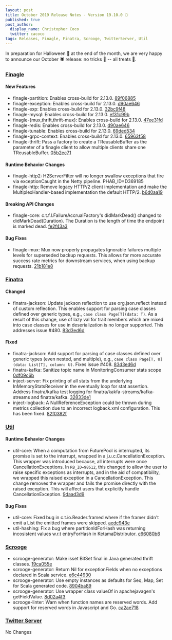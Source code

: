 ```yaml
---
layout: post
title: October 2019 Release Notes - Version 19.10.0 🌕
published: true
post_author:
  display_name: Christopher Coco
  twitter: cacoco
tags: Releases, Finagle, Finatra, Scrooge, TwitterServer, Util
---
```


In preparation for Halloween 👻 at the end of the month, we are very happy to announce 
our October 🕷️ release: no tricks 🎃 -- all treats 🍬.

### [Finagle](https://github.com/twitter/finagle/) ###

#### New Features

-   finagle-partition: Enables cross-build for 2.13.0. [89f06885](https://github.com/twitter/finagle/commit/89f06885140ee186f7b8d7ff15169a7a3f8b676b)
-   finagle-exception: Enables cross-build for 2.13.0. [d90ae646](https://github.com/twitter/finagle/commit/d90ae6462db9a7f2a5e0e186f04ae1a6b79f4067)
-   finagle-exp: Enables cross-build for 2.13.0. [32bc9f48](https://github.com/twitter/finagle/commit/32bc9f48c3c4b99b3b847134ac315797bd80a643)
-   finagle-mysql: Enables cross-build for 2.13.0. [ef31c99b](https://github.com/twitter/finagle/commit/ef31c99bb4e6ef0072c8eba09736c781b5d81752)
-   finagle-{mux,thrift,thrift-mux}: Enables cross-build for 2.13.0. [47ee31fd](https://github.com/twitter/finagle/commit/47ee31fd5bf93b49aa304dfef6aae39abdb9be17)
-   finagle-redis: Enables cross-build for 2.13.0. [d90ae646](https://github.com/twitter/finagle/commit/d90ae6462db9a7f2a5e0e186f04ae1a6b79f4067)
-   finagle-tunable: Enables cross-build for 2.13.0. [69ded534](https://github.com/twitter/finagle/commit/69ded534047f1115ad46de76bf293ab747d67ea5)
-   finagle-grpc-context: Enables cross-build for 2.13.0. [65963f58](https://github.com/twitter/finagle/commit/65963f58bab0a4ed634beaf2df4905db2a3422ef)
-   finagle-thrift: Pass a factory to create a TReusableBuffer as the parameter of a finagle client
    to allow multiple clients share one TReusableBuffer. [05b2ec71](https://github.com/twitter/finagle/commit/05b2ec71b8e9c680102ea9df6bafe3e670aa264f)

#### Runtime Behavior Changes

-   finagle-http2: H2ServerFilter will no longer swallow exceptions that fire via
    exceptionCaught in the Netty pipeline. PHAB\_ID=D369185
-   finagle-http: Remove legacy HTTP/2 client implementation and make the MultiplexHandler-based
    implementation the default HTTP/2. [b6d0aa19](https://github.com/twitter/finagle/commit/b6d0aa19878f9faf990c09ab30c067479dd56c24)

#### Breaking API Changes

-   finagle-core: c.t.f.l.FailureAccrualFactory's didMarkDead() changed to didMarkDead(Duration).
    The Duration is the length of time the endpoint is marked dead. [fe2f43a3](https://github.com/twitter/finagle/commit/fe2f43a312aafc2dd8ab6889a1258e795d9653be)

#### Bug Fixes

-   finagle-mux: Mux now properly propagates Ignorable failures multiple levels for superseded
    backup requests. This allows for more accurate success rate metrics for downstream services,
    when using backup requests.
    [21b181e8](https://github.com/twitter/finagle/commit/21b181e89cc1d3d965fb30ba635b48111b0f4c20)

### [Finatra](https://github.com/twitter/finatra/) ###

#### Changed

-   finatra-jackson: Update jackson reflection to use org.json.reflect instead of
    custom reflection. This enables support for parsing case classes defined over generic
    types, e.g., `case class Page[T](data: T)`. As a result of this change, use of lazy val
    for trait members which are mixed into case classes for use in deserialization is no
    longer supported. This addresses issue #480. [83d3ed6d](https://github.com/twitter/finatra/commit/83d3ed6d819f77421caa72764ed8c46467654101)

#### Fixed

-   finatra-jackson: Add support for parsing of case classes defined over generic types
    (even nested, and multiple), e.g., `case class Page[T, U](data: List[T], column: U)`.
    Fixes issue #408. [83d3ed6d](https://github.com/twitter/finatra/commit/83d3ed6d819f77421caa72764ed8c46467654101)
-   finatra-kafka: Sanitize topic name in MonitoringConsumer stats scope
    [0df09c6b](https://github.com/twitter/finatra/commit/0df09c6b540a2e2d3cc5038b628f97eee32d5237)
-   inject-server: Fix printing of all stats from the underlying InMemoryStatsReceiver in
    the eventually loop for stat assertion. Address finatra/kafka test logging for
    finatra/kakfa-streams/kafka-streams and finatra/kafka. [32833de1](https://github.com/twitter/finatra/commit/32833de11c91eb79038298cf65f8e03769271774)
-   inject-logback: A NullReferenceException could be thrown during metrics
    collection due to an incorrect logback.xml configuration. This has been fixed.
    [82f0382f](https://github.com/twitter/finatra/commit/82f0382f17ddebf64cb4e12c1ae55642fa8ed04c)

### [Util](https://github.com/twitter/util/) ###

#### Runtime Behavior Changes

-   util-core: When a computation from FuturePool is interrupted, its promise is
    set to the interrupt, wrapped in a j.u.c.CancellationException. This wrapper
    was introduced because, all interrupts were once CancellationExceptions. In
    `RB_ID=98612`, this changed to allow the user to raise specific exceptions as
    interrupts, and in the aid of compatibility, we wrapped this raised exception
    in a CancellationException. This change removes the wrapper and fails the
    promise directly with the raised exception. This will affect users that
    explicitly handle CancellationException. [9daad3d9](https://github.com/twitter/util/commit/9daad3d9ef7de09d52578fd3e131dea24bd1ce60)

#### Bug Fixes

-   util-core: Fixed bug in c.t.io.Reader.framed where if the framer didn't emit a List the
    emitted frames were skipped. [aedc943e](https://github.com/twitter/util/commit/aedc943eb2b53944c6371d2e7a6428260d0def9f)
-   util-hashing: Fix a bug where partitionIdForHash was returning incosistent values w.r.t
    entryForHash in KetamaDistributor. [c66080b6](https://github.com/twitter/util/commit/c66080b665d25334bcf6cca75ea3f02402342511)

### [Scrooge](https://github.com/twitter/scrooge/) ###

-   scrooge-generator: Make isset BitSet final in Java generated thrift classes. [19ca055e](https://github.com/twitter/scrooge/commit/19ca055efbd0f63e9ebe763127cf76ba1c71f716)
-   scrooge-generator: Return Nil for exceptionFields when no exceptions declared in Scala service. [e6c44930](https://github.com/twitter/scrooge/commit/e6c44930875bdf763616e46091a5c5bedf1b25aa)
-   scrooge-generator: Use empty instances as defaults for Seq, Map, Set for Scala generated code. [8904ba89](https://github.com/twitter/scrooge/commit/8904ba899a84276cdadeb33dbee533d2e9276e38)
-   scrooge-generator: Use wrapper class valueOf in apachejavagen's getFieldValue. [8d02a4f3](https://github.com/twitter/scrooge/commit/8d02a4f337132bf16527a7e772a7f2866de20091)
-   scrooge-linter: Warn when function names are reserved words. Add support for reserved
    words in Javascript and Go. [ca2ae718](https://github.com/twitter/scrooge/commit/ca2ae718ca224434631e8b2809242e6bb5788ffa)

### [Twitter Server](https://github.com/twitter/twitter-server/) ###

No Changes
